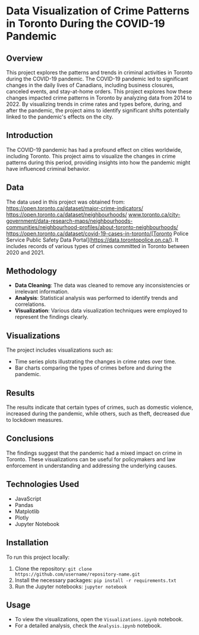 # Data Visualization of Crime Patterns in Toronto During the COVID-19 Pandemic

## Overview
This project explores the patterns and trends in criminal activities in Toronto during the COVID-19 pandemic. 
The COVID-19 pandemic led to significant changes in the daily lives of Canadians, including business closures, canceled events, and stay-at-home orders. This project explores how these changes impacted crime patterns in Toronto by analyzing data from 2014 to 2022. By visualizing trends in crime rates and types before, during, and after the pandemic, the project aims to identify significant shifts potentially linked to the pandemic's effects on the city.

## Introduction
The COVID-19 pandemic has had a profound effect on cities worldwide, including Toronto. This project aims to visualize the changes in crime patterns during this period, providing insights into how the pandemic might have influenced criminal behavior.

## Data
The data used in this project was obtained from:
https://open.toronto.ca/dataset/major-crime-indicators/
https://open.toronto.ca/dataset/neighbourhoods/
www.toronto.ca/city-government/data-research-maps/neighbourhoods-communities/neighbourhood-profiles/about-toronto-neighbourhoods/
https://open.toronto.ca/dataset/covid-19-cases-in-toronto/[Toronto Police Service Public Safety Data Portal](https://data.torontopolice.on.ca/). It includes records of various types of crimes committed in Toronto between 2020 and 2021.


## Methodology
- **Data Cleaning**: The data was cleaned to remove any inconsistencies or irrelevant information.
- **Analysis**: Statistical analysis was performed to identify trends and correlations.
- **Visualization**: Various data visualization techniques were employed to represent the findings clearly.

## Visualizations
The project includes visualizations such as:
- Time series plots illustrating the changes in crime rates over time.
- Bar charts comparing the types of crimes before and during the pandemic.

## Results
The results indicate that certain types of crimes, such as domestic violence, increased during the pandemic, while others, such as theft, decreased due to lockdown measures.

## Conclusions
The findings suggest that the pandemic had a mixed impact on crime in Toronto. These visualizations can be useful for policymakers and law enforcement in understanding and addressing the underlying causes.

## Technologies Used
- JavaScript
- Pandas
- Matplotlib
- Plotly
- Jupyter Notebook

## Installation
To run this project locally:
1. Clone the repository: `git clone https://github.com/username/repository-name.git`
2. Install the necessary packages: `pip install -r requirements.txt`
3. Run the Jupyter notebooks: `jupyter notebook`

## Usage
- To view the visualizations, open the `Visualizations.ipynb` notebook.
- For a detailed analysis, check the `Analysis.ipynb` notebook.
